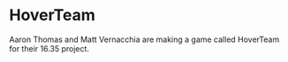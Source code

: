 HoverTeam
=========

Aaron Thomas and Matt Vernacchia are making a game called HoverTeam for their 16.35 project.

